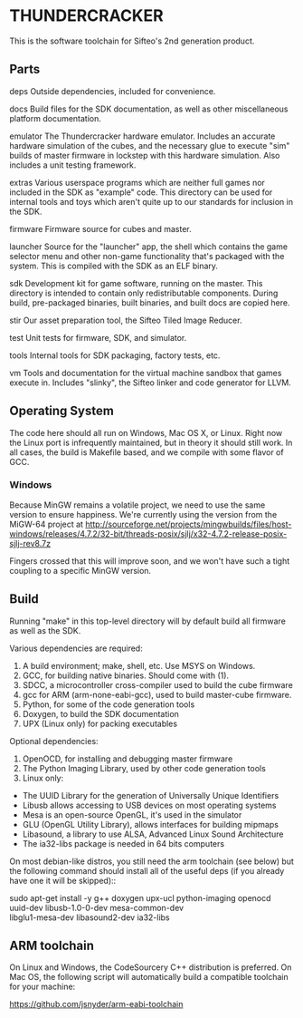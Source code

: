 THUNDERCRACKER
==============

This is the software toolchain for Sifteo's 2nd generation product.


Parts
-----

deps
  Outside dependencies, included for convenience.

docs
  Build files for the SDK documentation, as well as other miscellaneous
  platform documentation.

emulator
  The Thundercracker hardware emulator. Includes an accurate
  hardware simulation of the cubes, and the necessary glue to
  execute "sim" builds of master firmware in lockstep with this
  hardware simulation. Also includes a unit testing framework.

extras
  Various userspace programs which are neither full games nor included in
  the SDK as "example" code. This directory can be used for internal tools
  and toys which aren't quite up to our standards for inclusion in the SDK.

firmware
  Firmware source for cubes and master.

launcher
  Source for the "launcher" app, the shell which contains the game selector
  menu and other non-game functionality that's packaged with the system.
  This is compiled with the SDK as an ELF binary.

sdk
  Development kit for game software, running on the master.
  This directory is intended to contain only redistributable components.
  During build, pre-packaged binaries, built binaries, and built docs
  are copied here.

stir
  Our asset preparation tool, the Sifteo Tiled Image Reducer.

test
  Unit tests for firmware, SDK, and simulator.

tools
  Internal tools for SDK packaging, factory tests, etc.

vm
  Tools and documentation for the virtual machine sandbox that games execute
  in. Includes "slinky", the Sifteo linker and code generator for LLVM.


Operating System
----------------

The code here should all run on Windows, Mac OS X, or Linux. Right now
the Linux port is infrequently maintained, but in theory it should
still work. In all cases, the build is Makefile based, and we compile
with some flavor of GCC.

### Windows

Because MinGW remains a volatile project, we need to use the same version
to ensure happiness. We're currently using the version from the MiGW-64
project at http://sourceforge.net/projects/mingwbuilds/files/host-windows/releases/4.7.2/32-bit/threads-posix/sjlj/x32-4.7.2-release-posix-sjlj-rev8.7z

Fingers crossed that this will improve soon, and we won't have such a
tight coupling to a specific MinGW version.

Build
-----

Running "make" in this top-level directory will by default build all
firmware as well as the SDK.

Various dependencies are required:

1. A build environment; make, shell, etc. Use MSYS on Windows.
2. GCC, for building native binaries. Should come with (1).
3. SDCC, a microcontroller cross-compiler used to build the cube firmware
4. gcc for ARM (arm-none-eabi-gcc), used to build master-cube firmware.
5. Python, for some of the code generation tools
6. Doxygen, to build the SDK documentation
7. UPX (Linux only) for packing executables

Optional dependencies:

1. OpenOCD, for installing and debugging master firmware
2. The Python Imaging Library, used by other code generation tools
3. Linux only:

- The UUID Library for the generation of Universally Unique Identifiers
- Libusb allows accessing to USB devices on most operating systems
- Mesa is an open-source OpenGL, it's used in the simulator
- GLU (OpenGL Utility Library), allows interfaces for building mipmaps
- Libasound, a library to use ALSA, Advanced Linux Sound Architecture
- The ia32-libs package is needed in 64 bits computers

On most debian-like distros, you still need the arm toolchain (see below)
but the following command should install all of the useful deps (if you
already have one it will be skipped)::

  sudo apt-get install -y g++ doxygen upx-ucl python-imaging openocd \
                          uuid-dev libusb-1.0-0-dev mesa-common-dev \
                          libglu1-mesa-dev libasound2-dev ia32-libs

ARM toolchain
-------------

On Linux and Windows, the CodeSourcery C++ distribution is preferred.
On Mac OS, the following script will automatically build a compatible
toolchain for your machine:

   https://github.com/jsnyder/arm-eabi-toolchain
